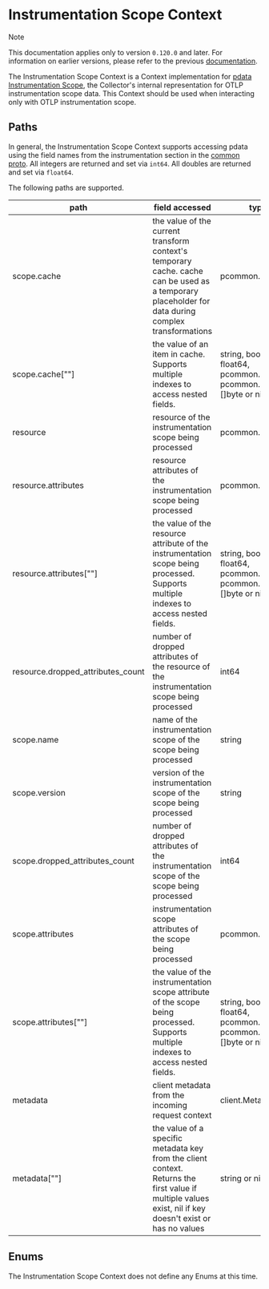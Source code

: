 # Instrumentation Scope Context

> [!NOTE]
> This documentation applies only to version `0.120.0` and later. For information on earlier versions, please refer to the previous [documentation](https://github.com/open-telemetry/opentelemetry-collector-contrib/blob/release/0.119.x/pkg/ottl/contexts/ottlscope/README.md).

The Instrumentation Scope Context is a Context implementation for [pdata Instrumentation Scope](https://github.com/open-telemetry/opentelemetry-collector/blob/main/pdata/pcommon/generated_instrumentationscope.go), the Collector's internal representation for OTLP instrumentation scope data.  This Context should be used when interacting only with OTLP instrumentation scope.

## Paths
In general, the Instrumentation Scope Context supports accessing pdata using the field names from the instrumentation section in the [common proto](https://github.com/open-telemetry/opentelemetry-proto/blob/main/opentelemetry/proto/common/v1/common.proto).  All integers are returned and set via `int64`.  All doubles are returned and set via `float64`.

The following paths are supported.

| path                              | field accessed                                                                                                                                            | type                                                                    |
|-----------------------------------|-----------------------------------------------------------------------------------------------------------------------------------------------------------|-------------------------------------------------------------------------|
| scope.cache                       | the value of the current transform context's temporary cache. cache can be used as a temporary placeholder for data during complex transformations        | pcommon.Map                                                             |
| scope.cache\[""\]                 | the value of an item in cache. Supports multiple indexes to access nested fields.                                                                         | string, bool, int64, float64, pcommon.Map, pcommon.Slice, []byte or nil |
| resource                          | resource of the instrumentation scope being processed                                                                                                     | pcommon.Resource                                                        |
| resource.attributes               | resource attributes of the instrumentation scope being processed                                                                                          | pcommon.Map                                                             |
| resource.attributes\[""\]         | the value of the resource attribute of the instrumentation scope being processed. Supports multiple indexes to access nested fields.                      | string, bool, int64, float64, pcommon.Map, pcommon.Slice, []byte or nil |
| resource.dropped_attributes_count | number of dropped attributes of the resource of the instrumentation scope being processed                                                                 | int64                                                                   |
| scope.name                        | name of the instrumentation scope of the scope being processed                                                                                            | string                                                                  |
| scope.version                     | version of the instrumentation scope of the scope being processed                                                                                         | string                                                                  |
| scope.dropped_attributes_count    | number of dropped attributes of the instrumentation scope of the scope being processed                                                                    | int64                                                                   |
| scope.attributes                  | instrumentation scope attributes of the scope being processed                                                                                             | pcommon.Map                                                             |
| scope.attributes\[""\]            | the value of the instrumentation scope attribute of the scope being processed. Supports multiple indexes to access nested fields.                         | string, bool, int64, float64, pcommon.Map, pcommon.Slice, []byte or nil |
| metadata                          | client metadata from the incoming request context                                                                                                         | client.Metadata                                                         |
| metadata\[""\]                    | the value of a specific metadata key from the client context. Returns the first value if multiple values exist, nil if key doesn't exist or has no values | string or nil                                                           |


## Enums

The Instrumentation Scope Context does not define any Enums at this time.
